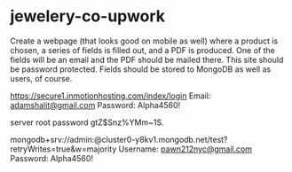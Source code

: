 # jewelery-co-upwork

Create a webpage (that looks good on mobile as well) where a product is chosen, a series of fields is filled out, and a PDF is produced. One of the fields will be an email and the PDF should be mailed there. This site should be password protected. Fields should be stored to MongoDB as well as users, of course.

https://secure1.inmotionhosting.com/index/login
Email: adamshalit@gmail.com
Password: Alpha4560!

server root password gtZ$Snz%YMm~1S.

mongodb+srv://admin:<password>@cluster0-y8kv1.mongodb.net/test?retryWrites=true&w=majority
Username: pawn212nyc@gmail.com
Password: Alpha4560!

